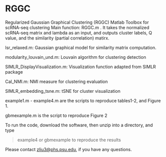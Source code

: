 # RGGC
Regularized Gaussian Graphical Clustering (RGGC) Matlab Toolbox for scRNA-seq clustering
Main function: RGGC.m . It takes the normalized scRNA-seq matrix and lambda as an input, and outputs cluster labels, Q value, and the similarity (partial correlation) matirx.

lsr_relaxed.m: Gaussian graphical model for similarity matrix computation. 

modularity_louvain_und.m: Louvain algorithm for clustering detection

SIMLR_DisplayVisualization.m: Visualization function adapted from SIMLR package

Cal_NMI.m: NMI measure for clustering evaluation

SIMLR_embedding_tsne.m: tSNE for cluster visualization

example1.m - example4.m are the scripts to reproduce tables1-2, and Figure 1.

gbmexample.m is the script to reproduce Figure 2

To run the code, download the software, then unzip into a directory, and type 
> example4
or 
> gbmexample
to reproduce the results

Please contact zliu3@phs.psu.edu, if you have any questions.
